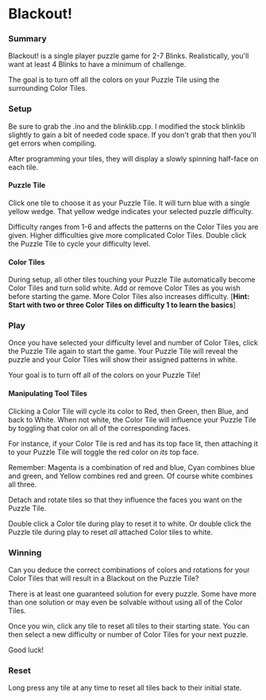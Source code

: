 # Blackout!
### Summary
Blackout! is a single player puzzle game for 2-7 Blinks. Realistically, you'll want at least 4 Blinks to have a minimum of challenge.

The goal is to turn off all the colors on your Puzzle Tile using the surrounding Color Tiles.

### Setup
Be sure to grab the .ino and the blinklib.cpp. I modified the stock blinklib slightly to gain a bit of needed code space. If you don't grab that then you'll get errors when compiling.

After programming your tiles, they will display a slowly spinning half-face on each tile.

#### Puzzle Tile
Click one tile to choose it as your Puzzle Tile. It will turn blue with a single yellow wedge. That yellow wedge indicates your selected puzzle difficulty.

Difficulty ranges from 1-6 and affects the patterns on the Color Tiles you are given. Higher difficulties give more complicated Color Tiles. Double click the Puzzle Tile to cycle your difficulty level.

#### Color Tiles
During setup, all other tiles touching your Puzzle Tile automatically become Color Tiles and turn solid white. Add or remove Color Tiles as you wish before starting the game. More Color Tiles also increases difficulty. [**Hint: Start with two or three Color Tiles on difficulty 1 to learn the basics**]

### Play
Once you have selected your difficulty level and number of Color Tiles, click the Puzzle Tile again to start the game. Your Puzzle Tile will reveal the puzzle and your Color Tiles will show their assigned patterns in white.

Your goal is to turn off all of the colors on your Puzzle Tile!

#### Manipulating Tool Tiles
Clicking a Color Tile will cycle its color to Red, then Green, then Blue, and back to White. When not white, the Color Tile will influence your Puzzle Tile by toggling that color on all of the corresponding faces.

For instance, if your Color Tile is red and has its top face lit, then attaching it to your Puzzle Tile will toggle the red color on *its* top face.

Remember: Magenta is a combination of red and blue, Cyan combines blue and green, and Yellow combines red and green. Of course white combines all three.

Detach and rotate tiles so that they influence the faces you want on the Puzzle Tile.

Double click a Color tile during play to reset it to white. Or double click the Puzzle tile during play to reset *all* attached Color tiles to white.

### Winning

Can you deduce the correct combinations of colors and rotations for your Color Tiles that will result in a Blackout on the Puzzle Tile?

There is at least one guaranteed solution for every puzzle. Some have more than one solution or may even be solvable without using all of the Color Tiles.

Once you win, click any tile to reset all tiles to their starting state. You can then select a new difficulty or number of Color Tiles for your next puzzle.

Good luck!

### Reset

Long press any tile at any time to reset all tiles back to their initial state.
